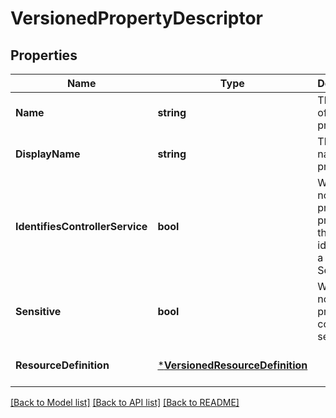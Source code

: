 # VersionedPropertyDescriptor

## Properties
Name | Type | Description | Notes
------------ | ------------- | ------------- | -------------
**Name** | **string** | The name of the property | [optional] [default to null]
**DisplayName** | **string** | The display name of the property | [optional] [default to null]
**IdentifiesControllerService** | **bool** | Whether or not the property provides the identifier of a Controller Service | [optional] [default to null]
**Sensitive** | **bool** | Whether or not the property is considered sensitive | [optional] [default to null]
**ResourceDefinition** | [***VersionedResourceDefinition**](VersionedResourceDefinition.md) |  | [optional] [default to null]

[[Back to Model list]](../README.md#documentation-for-models) [[Back to API list]](../README.md#documentation-for-api-endpoints) [[Back to README]](../README.md)

